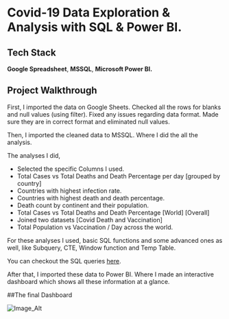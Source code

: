 # Covid-19 Data Exploration & Analysis with SQL & Power BI.
## Tech Stack
**Google Spreadsheet**, **MSSQL**, **Microsoft Power BI.**
## Project Walkthrough
First, I imported the data on Google Sheets. Checked all the rows for blanks and null values (using filter). Fixed any issues regarding data format. Made sure they are in correct format and eliminated null values.

Then, I imported the cleaned data to MSSQL. Where I did the all the analysis.

The analyses I did, 

*  Selected the specific Columns I used.
*  Total Cases vs Total Deaths and Death Percentage per day [grouped by country]
* Countries with highest infection rate.
* Countries with highest death and death percentage.
* Death count by continent and their population.
*  Total Cases vs Total Deaths and Death Percentage [World] [Overall]
* Joined two datasets [Covid Death and Vaccination]
* Total Population vs Vaccination / Day across the world.

For these analyses I used, basic SQL functions and some advanced ones as well, like Subquery, CTE, Window function and Temp Table.

You can checkout the SQL queries [here](https://github.com/true-B0T/Covid-19-Data-Exploration/blob/main/Sql%20Files/COVID%20Data%20Exploration%20using%20SQL.sql).


After that, I imported these data to Power BI. Where I made an interactive dashboard which shows all these information at a glance. 


##The final Dashboard

![Image_Alt](https://github.com/HMA-Rahman/Covid-19-Data-Exploration/tree/18649e279920462afc15522e06daaf84a7dfc4e4/Screenshots)

